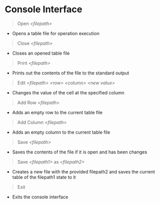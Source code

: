 # Console Interface

> Open *\<filepath>* 
 - Opens a table file for operation execution

> Close *\<filepath>* 
- Closes an opened table file

> Print *\<filepath>* 
- Prints out the contents of the file to the standard output

> Edit *\<filepath>* *\<row>* *\<column>* *\<new value>* 
- Changes the value of the cell at the specified column

> Add Row *\<filepath>* 
- Adds an empty row to the current table file

> Add Column *\<filepath>* 
- Adds an empty column to the current table file

> Save *\<filepath>*
- Saves the contents of the file if it is open and has been changes

> Save *\<filepath1>* as *\<filepath2>* 
- Creates a new file with the provided filepath2 and saves the current table of the filepath1 state to it

> Exit 
- Exits the console interface
